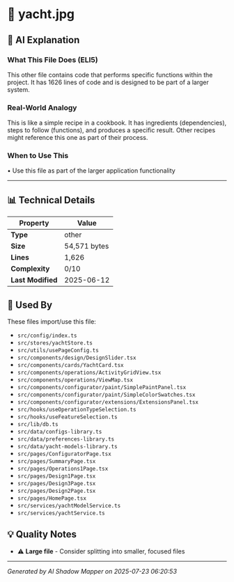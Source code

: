 # 📄 yacht.jpg

## 🤖 AI Explanation

### What This File Does (ELI5)
This other file contains code that performs specific functions within the project. It has 1626 lines of code and is designed to be part of a larger system.

### Real-World Analogy
This is like a simple recipe in a cookbook. It has ingredients (dependencies), steps to follow (functions), and produces a specific result. Other recipes might reference this one as part of their process.

### When to Use This
• Use this file as part of the larger application functionality

---

## 📊 Technical Details

| Property | Value |
|----------|-------|
| **Type** | other |
| **Size** | 54,571 bytes |
| **Lines** | 1,626 |
| **Complexity** | 0/10 |
| **Last Modified** | 2025-06-12 |

## 🔄 Used By

These files import/use this file:

- `src/config/index.ts`
- `src/stores/yachtStore.ts`
- `src/utils/usePageConfig.ts`
- `src/components/design/DesignSlider.tsx`
- `src/components/cards/YachtCard.tsx`
- `src/components/operations/ActivityGridView.tsx`
- `src/components/operations/ViewMap.tsx`
- `src/components/configurator/paint/SimplePaintPanel.tsx`
- `src/components/configurator/paint/SimpleColorSwatches.tsx`
- `src/components/configurator/extensions/ExtensionsPanel.tsx`
- `src/hooks/useOperationTypeSelection.ts`
- `src/hooks/useFeatureSelection.ts`
- `src/lib/db.ts`
- `src/data/configs-library.ts`
- `src/data/preferences-library.ts`
- `src/data/yacht-models-library.ts`
- `src/pages/ConfiguratorPage.tsx`
- `src/pages/SummaryPage.tsx`
- `src/pages/Operations1Page.tsx`
- `src/pages/Design1Page.tsx`
- `src/pages/Design3Page.tsx`
- `src/pages/Design2Page.tsx`
- `src/pages/HomePage.tsx`
- `src/services/yachtModelService.ts`
- `src/services/yachtService.ts`

## 💡 Quality Notes

- ⚠️ **Large file** - Consider splitting into smaller, focused files

---
*Generated by AI Shadow Mapper on 2025-07-23 06:20:53*